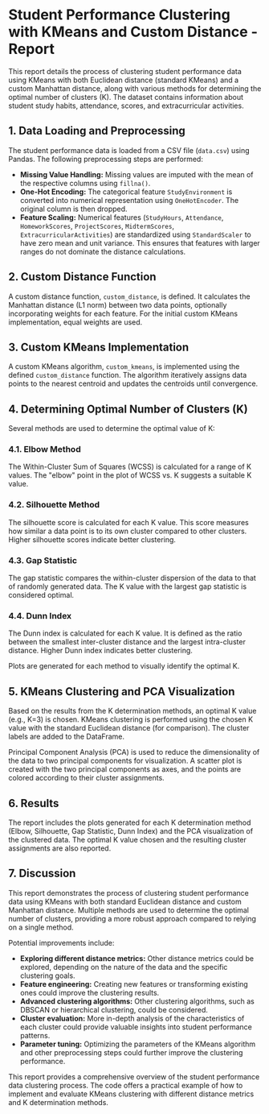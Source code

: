 # Student Performance Clustering with KMeans and Custom Distance - Report

This report details the process of clustering student performance data using KMeans with both Euclidean distance (standard KMeans) and a custom Manhattan distance, along with various methods for determining the optimal number of clusters (K). The dataset contains information about student study habits, attendance, scores, and extracurricular activities.

## 1. Data Loading and Preprocessing

The student performance data is loaded from a CSV file (`data.csv`) using Pandas.  The following preprocessing steps are performed:

*   **Missing Value Handling:** Missing values are imputed with the mean of the respective columns using `fillna()`.
*   **One-Hot Encoding:** The categorical feature `StudyEnvironment` is converted into numerical representation using `OneHotEncoder`. The original column is then dropped.
*   **Feature Scaling:** Numerical features (`StudyHours`, `Attendance`, `HomeworkScores`, `ProjectScores`, `MidtermScores`, `ExtracurricularActivities`) are standardized using `StandardScaler` to have zero mean and unit variance. This ensures that features with larger ranges do not dominate the distance calculations.

## 2. Custom Distance Function

A custom distance function, `custom_distance`, is defined.  It calculates the Manhattan distance (L1 norm) between two data points, optionally incorporating weights for each feature.  For the initial custom KMeans implementation, equal weights are used.

## 3. Custom KMeans Implementation

A custom KMeans algorithm, `custom_kmeans`, is implemented using the defined `custom_distance` function.  The algorithm iteratively assigns data points to the nearest centroid and updates the centroids until convergence.

## 4. Determining Optimal Number of Clusters (K)

Several methods are used to determine the optimal value of K:

### 4.1. Elbow Method

The Within-Cluster Sum of Squares (WCSS) is calculated for a range of K values.  The "elbow" point in the plot of WCSS vs. K suggests a suitable K value.

### 4.2. Silhouette Method

The silhouette score is calculated for each K value.  This score measures how similar a data point is to its own cluster compared to other clusters.  Higher silhouette scores indicate better clustering.

### 4.3. Gap Statistic

The gap statistic compares the within-cluster dispersion of the data to that of randomly generated data.  The K value with the largest gap statistic is considered optimal.

### 4.4. Dunn Index

The Dunn index is calculated for each K value. It is defined as the ratio between the smallest inter-cluster distance and the largest intra-cluster distance. Higher Dunn index indicates better clustering.

Plots are generated for each method to visually identify the optimal K.

## 5. KMeans Clustering and PCA Visualization

Based on the results from the K determination methods, an optimal K value (e.g., K=3) is chosen.  KMeans clustering is performed using the chosen K value with the standard Euclidean distance (for comparison). The cluster labels are added to the DataFrame.

Principal Component Analysis (PCA) is used to reduce the dimensionality of the data to two principal components for visualization. A scatter plot is created with the two principal components as axes, and the points are colored according to their cluster assignments.

## 6. Results

The report includes the plots generated for each K determination method (Elbow, Silhouette, Gap Statistic, Dunn Index) and the PCA visualization of the clustered data.  The optimal K value chosen and the resulting cluster assignments are also reported.

## 7. Discussion

This report demonstrates the process of clustering student performance data using KMeans with both standard Euclidean distance and custom Manhattan distance.  Multiple methods are used to determine the optimal number of clusters, providing a more robust approach compared to relying on a single method.

Potential improvements include:

*   **Exploring different distance metrics:**  Other distance metrics could be explored, depending on the nature of the data and the specific clustering goals.
*   **Feature engineering:**  Creating new features or transforming existing ones could improve the clustering results.
*   **Advanced clustering algorithms:**  Other clustering algorithms, such as DBSCAN or hierarchical clustering, could be considered.
*   **Cluster evaluation:**  More in-depth analysis of the characteristics of each cluster could provide valuable insights into student performance patterns.
*   **Parameter tuning:**  Optimizing the parameters of the KMeans algorithm and other preprocessing steps could further improve the clustering performance.

This report provides a comprehensive overview of the student performance data clustering process. The code offers a practical example of how to implement and evaluate KMeans clustering with different distance metrics and K determination methods.